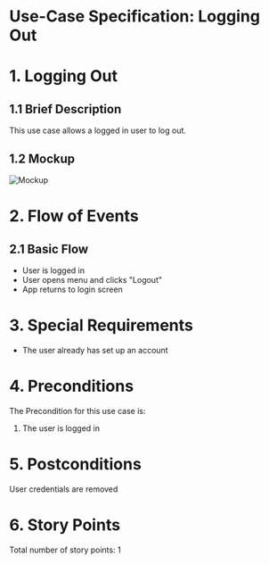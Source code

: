 # Use-Case Specification: Logging Out

# 1. Logging Out

## 1.1 Brief Description
This use case allows a logged in user to log out.

## 1.2 Mockup
![Mockup](../mockups/Logout.png)

# 2. Flow of Events

## 2.1 Basic Flow
- User is logged in
- User opens menu and clicks "Logout"
- App returns to login screen

# 3. Special Requirements
- The user already has set up an account

# 4. Preconditions
The Precondition for this use case is:
1. The user is logged in

# 5. Postconditions
User credentials are removed

# 6. Story Points
Total number of story points: 1
